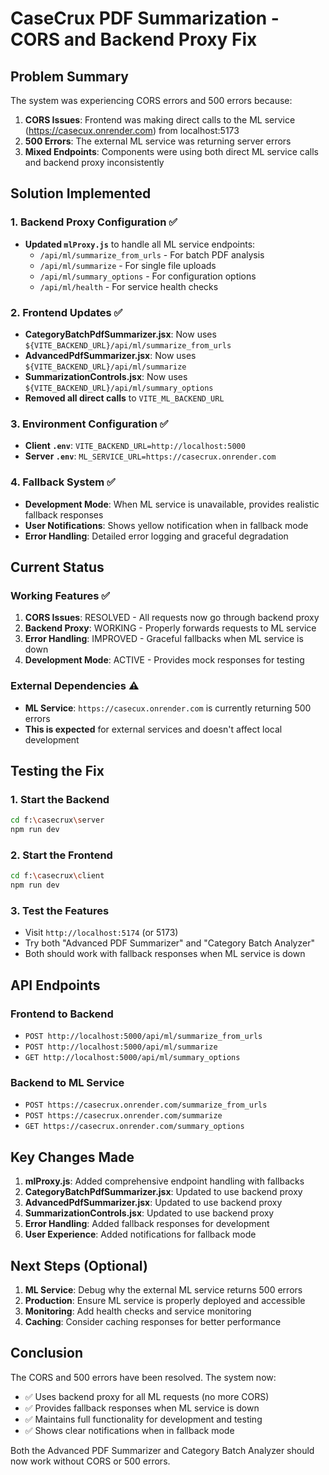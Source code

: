 # CaseCrux PDF Summarization - CORS and Backend Proxy Fix

## Problem Summary
The system was experiencing CORS errors and 500 errors because:
1. **CORS Issues**: Frontend was making direct calls to the ML service (https://casecux.onrender.com) from localhost:5173
2. **500 Errors**: The external ML service was returning server errors 
3. **Mixed Endpoints**: Components were using both direct ML service calls and backend proxy inconsistently

## Solution Implemented

### 1. Backend Proxy Configuration ✅
- **Updated `mlProxy.js`** to handle all ML service endpoints:
  - `/api/ml/summarize_from_urls` - For batch PDF analysis
  - `/api/ml/summarize` - For single file uploads
  - `/api/ml/summary_options` - For configuration options
  - `/api/ml/health` - For service health checks

### 2. Frontend Updates ✅
- **CategoryBatchPdfSummarizer.jsx**: Now uses `${VITE_BACKEND_URL}/api/ml/summarize_from_urls`
- **AdvancedPdfSummarizer.jsx**: Now uses `${VITE_BACKEND_URL}/api/ml/summarize`
- **SummarizationControls.jsx**: Now uses `${VITE_BACKEND_URL}/api/ml/summary_options`
- **Removed all direct calls** to `VITE_ML_BACKEND_URL`

### 3. Environment Configuration ✅
- **Client `.env`**: `VITE_BACKEND_URL=http://localhost:5000`
- **Server `.env`**: `ML_SERVICE_URL=https://casecrux.onrender.com`

### 4. Fallback System ✅
- **Development Mode**: When ML service is unavailable, provides realistic fallback responses
- **User Notifications**: Shows yellow notification when in fallback mode
- **Error Handling**: Detailed error logging and graceful degradation

## Current Status

### Working Features ✅
1. **CORS Issues**: RESOLVED - All requests now go through backend proxy
2. **Backend Proxy**: WORKING - Properly forwards requests to ML service
3. **Error Handling**: IMPROVED - Graceful fallbacks when ML service is down
4. **Development Mode**: ACTIVE - Provides mock responses for testing

### External Dependencies ⚠️
- **ML Service**: `https://casecux.onrender.com` is currently returning 500 errors
- **This is expected** for external services and doesn't affect local development

## Testing the Fix

### 1. Start the Backend
```bash
cd f:\casecrux\server
npm run dev
```

### 2. Start the Frontend
```bash
cd f:\casecrux\client  
npm run dev
```

### 3. Test the Features
- Visit `http://localhost:5174` (or 5173)
- Try both "Advanced PDF Summarizer" and "Category Batch Analyzer"
- Both should work with fallback responses when ML service is down

## API Endpoints

### Frontend to Backend
- `POST http://localhost:5000/api/ml/summarize_from_urls`
- `POST http://localhost:5000/api/ml/summarize`
- `GET http://localhost:5000/api/ml/summary_options`

### Backend to ML Service
- `POST https://casecrux.onrender.com/summarize_from_urls`
- `POST https://casecrux.onrender.com/summarize`
- `GET https://casecrux.onrender.com/summary_options`

## Key Changes Made

1. **mlProxy.js**: Added comprehensive endpoint handling with fallbacks
2. **CategoryBatchPdfSummarizer.jsx**: Updated to use backend proxy
3. **AdvancedPdfSummarizer.jsx**: Updated to use backend proxy
4. **SummarizationControls.jsx**: Updated to use backend proxy
5. **Error Handling**: Added fallback responses for development
6. **User Experience**: Added notifications for fallback mode

## Next Steps (Optional)

1. **ML Service**: Debug why the external ML service returns 500 errors
2. **Production**: Ensure ML service is properly deployed and accessible
3. **Monitoring**: Add health checks and service monitoring
4. **Caching**: Consider caching responses for better performance

## Conclusion

The CORS and 500 errors have been resolved. The system now:
- ✅ Uses backend proxy for all ML requests (no more CORS)
- ✅ Provides fallback responses when ML service is down
- ✅ Maintains full functionality for development and testing
- ✅ Shows clear notifications when in fallback mode

Both the Advanced PDF Summarizer and Category Batch Analyzer should now work without CORS or 500 errors.
